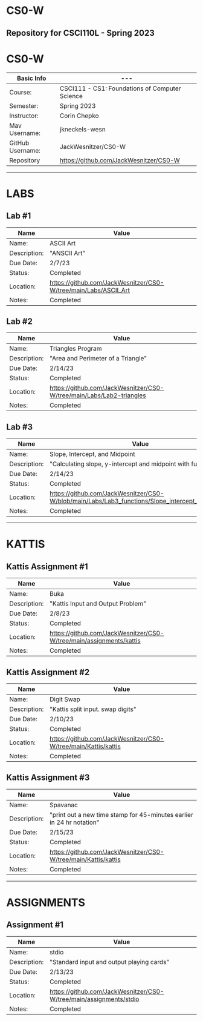# CS0-W
## Repository for CSCI110L - Spring 2023

# CS0-W

| Basic Info | --- |
| --- | ---|
| Course: | CSCI111 - CS1: Foundations of Computer Science |
| Semester: | Spring 2023 |
| Instructor: | Corin Chepko |
| Mav Username: | jkneckels-wesn |
| GitHub Username: | JackWesnitzer/CS0-W |
| Repository | https://github.com/JackWesnitzer/CS0-W |

_______________________________________________________________________________________________________________

# LABS

## Lab #1
| Name | Value |
| --- | --- |
| Name: | ASCII Art |
| Description: | "ANSCII Art" |
| Due Date: | 2/7/23 |
| Status: | Completed |
| Location: | https://github.com/JackWesnitzer/CS0-W/tree/main/Labs/ASCII_Art |
| Notes: | Completed |

## Lab #2
| Name | Value |
| --- | --- |
| Name: | Triangles Program |
| Description: | "Area and Perimeter of a Triangle" |
| Due Date: | 2/14/23 |
| Status: | Completed |
| Location: | https://github.com/JackWesnitzer/CS0-W/tree/main/Labs/Lab2-triangles |
| Notes: | Completed |

## Lab #3
| Name | Value |
| --- | --- |
| Name: | Slope, Intercept, and Midpoint |
| Description: | "Calculating slope, y-intercept and midpoint with functions" |
| Due Date: | 2/14/23 |
| Status: | Completed |
| Location: | https://github.com/JackWesnitzer/CS0-W/blob/main/Labs/Lab3_functions/Slope_intercept_midpoint.py |
| Notes: | Completed |

_______________________________________________________________________________________________________________

# KATTIS

## Kattis Assignment #1

| Name | Value |
| --- | --- |
| Name: | Buka |
| Description: | "Kattis Input and Output Problem" |
| Due Date: | 2/8/23 |
| Status: | Completed |
| Location: | https://github.com/JackWesnitzer/CS0-W/tree/main/assignments/kattis |
| Notes: | Completed |

## Kattis Assignment #2

| Name | Value |
| --- | --- |
| Name: | Digit Swap |
| Description: | "Kattis split input. swap digits" |
| Due Date: | 2/10/23 |
| Status: | Completed |
| Location: | https://github.com/JackWesnitzer/CS0-W/tree/main/Kattis/kattis |
| Notes: | Completed |

## Kattis Assignment #3

| Name | Value |
| --- | --- |
| Name: | Spavanac |
| Description: | "print out a new time stamp for 45-minutes earlier in 24 hr notation" |
| Due Date: | 2/15/23 |
| Status: | Completed |
| Location: | https://github.com/JackWesnitzer/CS0-W/tree/main/Kattis/kattis |
| Notes: | Completed |
_______________________________________________________________________________________________________________

# ASSIGNMENTS

## Assignment #1

| Name | Value |
| --- | --- |
| Name: | stdio |
| Description: | "Standard input and output playing cards" |
| Due Date: | 2/13/23 |
| Status: | Completed |
| Location: | https://github.com/JackWesnitzer/CS0-W/tree/main/assignments/stdio |
| Notes: | Completed |